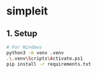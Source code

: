 # **simpleit**

## **1. Setup**

```bash
# For Windows
python3 -m venv .venv
.\.venv\Scripts\Activate.ps1
pip install -r requirements.txt
```

